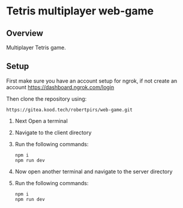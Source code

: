# Tetris multiplayer web-game

## Overview

Multiplayer Tetris game.

## Setup

First make sure you have an account setup for ngrok, if not create an account
https://dashboard.ngrok.com/login

Then clone the repository using:

    https://gitea.kood.tech/robertpirs/web-game.git

1.  Next Open a terminal
2.  Navigate to the client directory
3.  Run the following commands:

        npm i
        npm run dev

4.  Now open another terminal and navigate to the server directory
5.  Run the following commands:

        npm i
        npm run dev
